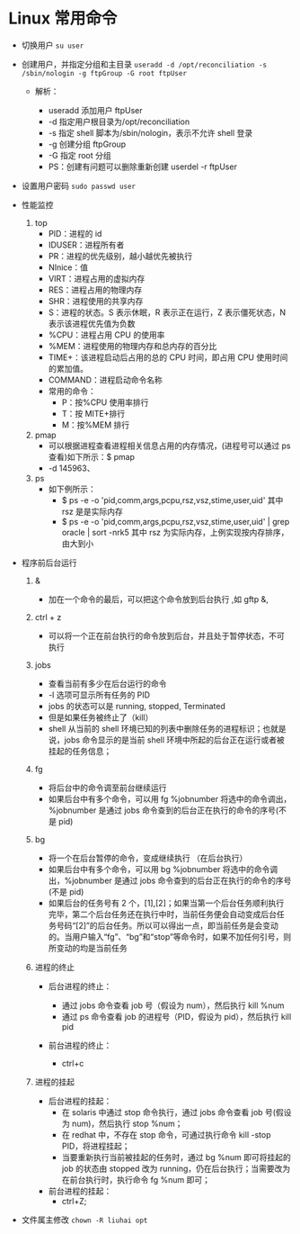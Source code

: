 # Linux 常用命令

- 切换用户
  `su user`

- 创建用户，并指定分组和主目录
  `useradd -d /opt/reconciliation -s /sbin/nologin -g ftpGroup -G root ftpUser`

  - 解析：

    - useradd 添加用户 ftpUser
    - -d 指定用户根目录为/opt/reconciliation
    - -s 指定 shell 脚本为/sbin/nologin，表示不允许 shell 登录
    - -g 创建分组 ftpGroup
    - -G 指定 root 分组
    - PS：创建有问题可以删除重新创建 userdel -r ftpUser

- 设置用户密码
  `sudo passwd user`

- 性能监控

  1. top
     - PID：进程的 id
     - IDUSER：进程所有者
     - PR：进程的优先级别，越小越优先被执行
     - NInice：值
     - VIRT：进程占用的虚拟内存
     - RES：进程占用的物理内存
     - SHR：进程使用的共享内存
     - S：进程的状态。S 表示休眠，R 表示正在运行，Z 表示僵死状态，N 表示该进程优先值为负数
     - %CPU：进程占用 CPU 的使用率
     - %MEM：进程使用的物理内存和总内存的百分比
     - TIME+：该进程启动后占用的总的 CPU 时间，即占用 CPU 使用时间的累加值。
     - COMMAND：进程启动命令名称
     - 常用的命令：
       - P：按%CPU 使用率排行
       - T：按 MITE+排行
       - M：按%MEM 排行
  2. pmap
     - 可以根据进程查看进程相关信息占用的内存情况，(进程号可以通过 ps 查看)如下所示：\$ pmap
     - -d 145963、
  3. ps
     - 如下例所示：
       - \$ ps -e -o 'pid,comm,args,pcpu,rsz,vsz,stime,user,uid' 其中 rsz 是是实际内存
       - \$ ps -e -o 'pid,comm,args,pcpu,rsz,vsz,stime,user,uid' | grep oracle | sort -nrk5 其中 rsz 为实际内存，上例实现按内存排序，由大到小

- 程序前后台运行

  1. &
     - 加在一个命令的最后，可以把这个命令放到后台执行 ,如 gftp &,
  2. ctrl + z
     - 可以将一个正在前台执行的命令放到后台，并且处于暂停状态，不可执行
  3. jobs
     - 查看当前有多少在后台运行的命令
     - -l 选项可显示所有任务的 PID
     - jobs 的状态可以是 running, stopped, Terminated
     - 但是如果任务被终止了（kill）
     - shell 从当前的 shell 环境已知的列表中删除任务的进程标识；也就是说，jobs 命令显示的是当前 shell 环境中所起的后台正在运行或者被挂起的任务信息；
  4. fg
     - 将后台中的命令调至前台继续运行
     - 如果后台中有多个命令，可以用 fg %jobnumber 将选中的命令调出，%jobnumber 是通过 jobs 命令查到的后台正在执行的命令的序号(不是 pid)
  5. bg

     - 将一个在后台暂停的命令，变成继续执行 （在后台执行）
     - 如果后台中有多个命令，可以用 bg %jobnumber 将选中的命令调出，%jobnumber 是通过 jobs 命令查到的后台正在执行的命令的序号(不是 pid)
     - 如果后台的任务号有 2 个，[1],[2]；如果当第一个后台任务顺利执行完毕，第二个后台任务还在执行中时，当前任务便会自动变成后台任务号码“[2]”的后台任务。所以可以得出一点，即当前任务是会变动的。当用户输入“fg”、“bg”和“stop”等命令时，如果不加任何引号，则所变动的均是当前任务

  6. 进程的终止

     - 后台进程的终止：

       - 通过 jobs 命令查看 job 号（假设为 num），然后执行 kill %num
       - 通过 ps 命令查看 job 的进程号（PID，假设为 pid），然后执行 kill pid

     - 前台进程的终止：
       - ctrl+c

  7. 进程的挂起
     - 后台进程的挂起：
       - 在 solaris 中通过 stop 命令执行，通过 jobs 命令查看 job 号(假设为 num)，然后执行 stop %num；
       - 在 redhat 中，不存在 stop 命令，可通过执行命令 kill -stop PID，将进程挂起；
       - 当要重新执行当前被挂起的任务时，通过 bg %num 即可将挂起的 job 的状态由 stopped 改为 running，仍在后台执行；当需要改为在前台执行时，执行命令 fg %num 即可；
     - 前台进程的挂起：
       - ctrl+Z;

- 文件属主修改
  `chown -R liuhai opt`
